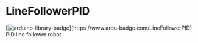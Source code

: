 # LineFollowerPID
[![arduino-library-badge](https://www.ardu-badge.com/badge/LineFollowerPID.svg?)](https://www.ardu-badge.com/LineFollowerPID)
 PID line follower robot

